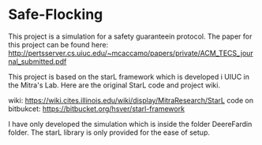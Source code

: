 Safe-Flocking
=============
This project is a simulation for a safety guaranteein protocol. The paper for this project can be found here:
http://pertsserver.cs.uiuc.edu/~mcaccamo/papers/private/ACM_TECS_journal_submitted.pdf

This project is based on the starL framework which is developed i UIUC in the Mitra's Lab. Here are the original StarL code and project wiki. 

wiki: https://wiki.cites.illinois.edu/wiki/display/MitraResearch/StarL
code on bitbukcet: https://bitbucket.org/hsver/starl-framework

I have only developed the simulation which is inside the folder DeereFardin folder. The starL library is only provided for the ease of setup.
